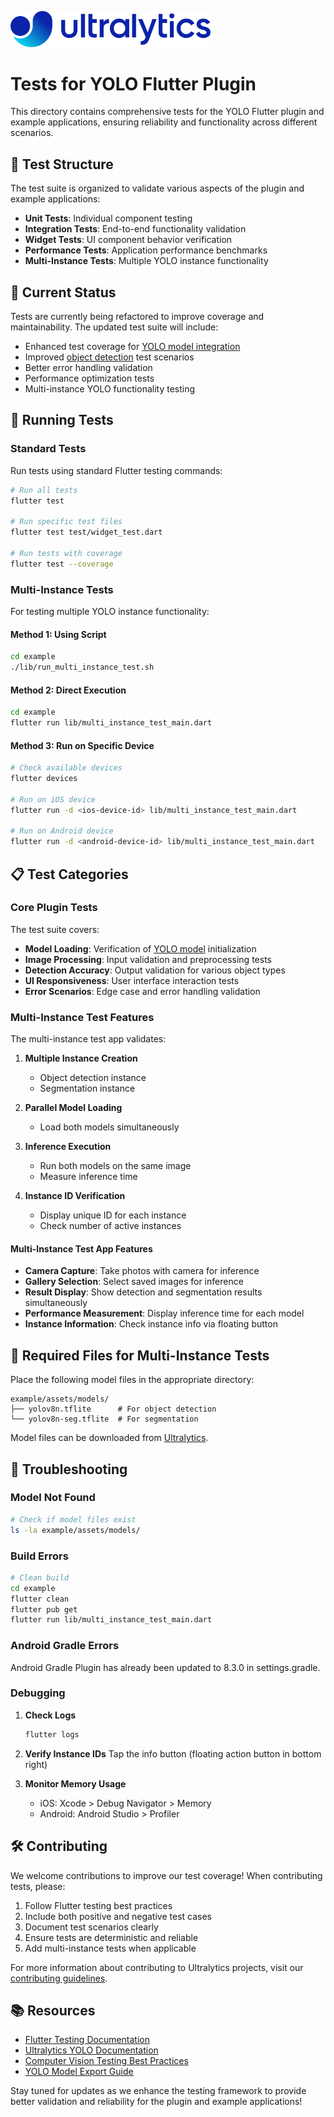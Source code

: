 <a href="https://www.ultralytics.com/"><img src="https://raw.githubusercontent.com/ultralytics/assets/main/logo/Ultralytics_Logotype_Original.svg" width="320" alt="Ultralytics logo"></a>

# Tests for YOLO Flutter Plugin

This directory contains comprehensive tests for the YOLO Flutter plugin and example applications, ensuring reliability and functionality across different scenarios.

## 🧪 Test Structure

The test suite is organized to validate various aspects of the plugin and example applications:

- **Unit Tests**: Individual component testing
- **Integration Tests**: End-to-end functionality validation
- **Widget Tests**: UI component behavior verification
- **Performance Tests**: Application performance benchmarks
- **Multi-Instance Tests**: Multiple YOLO instance functionality

## 🔄 Current Status

Tests are currently being refactored to improve coverage and maintainability. The updated test suite will include:

- Enhanced test coverage for [YOLO model integration](https://docs.ultralytics.com/models/)
- Improved [object detection](https://docs.ultralytics.com/tasks/detect/) test scenarios
- Better error handling validation
- Performance optimization tests
- Multi-instance YOLO functionality testing

## 🚀 Running Tests

### Standard Tests

Run tests using standard Flutter testing commands:

```bash
# Run all tests
flutter test

# Run specific test files
flutter test test/widget_test.dart

# Run tests with coverage
flutter test --coverage
```

### Multi-Instance Tests

For testing multiple YOLO instance functionality:

#### Method 1: Using Script

```bash
cd example
./lib/run_multi_instance_test.sh
```

#### Method 2: Direct Execution

```bash
cd example
flutter run lib/multi_instance_test_main.dart
```

#### Method 3: Run on Specific Device

```bash
# Check available devices
flutter devices

# Run on iOS device
flutter run -d <ios-device-id> lib/multi_instance_test_main.dart

# Run on Android device
flutter run -d <android-device-id> lib/multi_instance_test_main.dart
```

## 📋 Test Categories

### Core Plugin Tests

The test suite covers:

- **Model Loading**: Verification of [YOLO model](https://docs.ultralytics.com/models/yolo11/) initialization
- **Image Processing**: Input validation and preprocessing tests
- **Detection Accuracy**: Output validation for various object types
- **UI Responsiveness**: User interface interaction tests
- **Error Scenarios**: Edge case and error handling validation

### Multi-Instance Test Features

The multi-instance test app validates:

1. **Multiple Instance Creation**
   - Object detection instance
   - Segmentation instance

2. **Parallel Model Loading**
   - Load both models simultaneously

3. **Inference Execution**
   - Run both models on the same image
   - Measure inference time

4. **Instance ID Verification**
   - Display unique ID for each instance
   - Check number of active instances

#### Multi-Instance Test App Features

- **Camera Capture**: Take photos with camera for inference
- **Gallery Selection**: Select saved images for inference
- **Result Display**: Show detection and segmentation results simultaneously
- **Performance Measurement**: Display inference time for each model
- **Instance Information**: Check instance info via floating button

## 📁 Required Files for Multi-Instance Tests

Place the following model files in the appropriate directory:

```
example/assets/models/
├── yolov8n.tflite      # For object detection
└── yolov8n-seg.tflite  # For segmentation
```

Model files can be downloaded from [Ultralytics](https://docs.ultralytics.com/modes/export/).

## 🔧 Troubleshooting

### Model Not Found

```bash
# Check if model files exist
ls -la example/assets/models/
```

### Build Errors

```bash
# Clean build
cd example
flutter clean
flutter pub get
flutter run lib/multi_instance_test_main.dart
```

### Android Gradle Errors

Android Gradle Plugin has already been updated to 8.3.0 in settings.gradle.

### Debugging

1. **Check Logs**
   ```bash
   flutter logs
   ```

2. **Verify Instance IDs**
   Tap the info button (floating action button in bottom right)

3. **Monitor Memory Usage**
   - iOS: Xcode > Debug Navigator > Memory
   - Android: Android Studio > Profiler

## 🛠️ Contributing

We welcome contributions to improve our test coverage! When contributing tests, please:

1. Follow Flutter testing best practices
2. Include both positive and negative test cases
3. Document test scenarios clearly
4. Ensure tests are deterministic and reliable
5. Add multi-instance tests when applicable

For more information about contributing to Ultralytics projects, visit our [contributing guidelines](https://docs.ultralytics.com/help/contributing/).

## 📚 Resources

- [Flutter Testing Documentation](https://docs.flutter.dev/testing)
- [Ultralytics YOLO Documentation](https://docs.ultralytics.com/)
- [Computer Vision Testing Best Practices](https://www.ultralytics.com/blog/computer-vision-models-in-finance)
- [YOLO Model Export Guide](https://docs.ultralytics.com/modes/export/)

Stay tuned for updates as we enhance the testing framework to provide better validation and reliability for the plugin and example applications!
